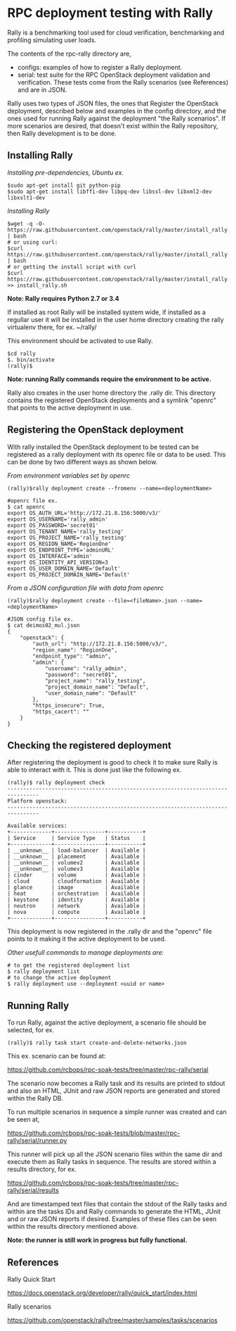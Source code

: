 RPC deployment testing with Rally
=================================

Rally is a benchmarking tool used for cloud verification,
benchmarking and profiling simulating user loads.

The contents of the rpc-rally directory are,

* configs: examples of how to register a Rally deployment.
* serial: test suite for the RPC OpenStack deployment
validation and verification. These tests come from the
Rally scenarios (see References) and are in JSON.

Rally uses two types of JSON files, the ones that
Register the OpenStack deployment, described below
and examples in the config directory, 
and the ones used for running Rally against the 
deployment "the Rally scenarios". 
If more scenarios are desired, that doesn't
exist within the Rally repository, then Rally development
is to be done.


Installing Rally
----------------

*Installing pre-dependencies, Ubuntu ex.*
```commandline
$sudo apt-get install git python-pip
$sudo apt-get install libffi-dev libpq-dev libssl-dev libxml2-dev libxslt1-dev
```

*Installing Rally*
```commandline
$wget -q -O- https://raw.githubusercontent.com/openstack/rally/master/install_rally.sh | bash
# or using curl:
$curl https://raw.githubusercontent.com/openstack/rally/master/install_rally.sh | bash
# or getting the install script with curl
$curl https://raw.githubusercontent.com/openstack/rally/master/install_rally.sh >> install_rally.sh
```

**Note: Rally requires Python 2.7 or 3.4**

If installed as root Rally will be installed system wide,
if installed as a regullar user it will be installed in the
user home directory creating the rally virtualenv there,
for ex. ~/rally/

This environment should be activated to use Rally.
```commandline
$cd rally
$. bin/activate
(rally)$
```
**Note: running Rally commands require the environment to
be active.**

Rally also creates in the user home directory the .rally dir.
This directory contains the registered OpenStack deployments
and a symlink "openrc" that points to the active deployment
in use.

Registering the OpenStack deployment
------------------------------------
With rally installed the OpenStack deployment to be tested
can be registered as a rally deployment with its openrc
file or data to be used. This can be done by two different
ways as shown below.

*From environment variables set by openrc*
```commandline
(rally)$rally deployment create --fromenv --name=<deploymentName>

#openrc file ex.
$ cat openrc
export OS_AUTH_URL='http://172.21.8.156:5000/v3/'
export OS_USERNAME='rally_admin'
export OS_PASSWORD='secret01'
export OS_TENANT_NAME='rally_testing'
export OS_PROJECT_NAME='rally_testing'
export OS_REGION_NAME='RegionOne'
export OS_ENDPOINT_TYPE='adminURL'
export OS_INTERFACE='admin'
export OS_IDENTITY_API_VERSION=3
export OS_USER_DOMAIN_NAME='Default'
export OS_PROJECT_DOMAIN_NAME='Default'

```

*From a JSON configuration file with data from openrc*
```commandline
(rally)$rally deployment create --file=<fileName>.json --name=<deploymentName>

#JSON config file ex.
$ cat deimos02_mul.json
{
    "openstack": {
        "auth_url": "http://172.21.8.156:5000/v3/",
        "region_name": "RegionOne",
        "endpoint_type": "admin",
        "admin": {
            "username": "rally_admin",
            "password": "secret01",
            "project_name": "rally_testing",
            "project_domain_name": "Default",
            "user_domain_name": "Default"
        },
        "https_insecure": True,
        "https_cacert": ""
    }
}
```

Checking the registered deployment
----------------------------------
After registering the deployment is good to check it
to make sure Rally is able to interact with it. This is
done just like the following ex.

```commandline
(rally)$ rally deployment check
--------------------------------------------------------------------------------
Platform openstack:
--------------------------------------------------------------------------------

Available services:
+-------------+----------------+-----------+
| Service     | Service Type   | Status    |
+-------------+----------------+-----------+
| __unknown__ | load-balancer  | Available |
| __unknown__ | placement      | Available |
| __unknown__ | volumev2       | Available |
| __unknown__ | volumev3       | Available |
| cinder      | volume         | Available |
| cloud       | cloudformation | Available |
| glance      | image          | Available |
| heat        | orchestration  | Available |
| keystone    | identity       | Available |
| neutron     | network        | Available |
| nova        | compute        | Available |
+-------------+----------------+-----------+
```

This deployment is now registered in the .rally dir and
the "openrc" file points to it making it the active
deployment to be used.

*Other usefull commands  to manage deployments are:*

```commandline
# to get the registered deployment list
$ rally deployment list
# to change the active deployment
$ rally deployment use --deployment <uuid or name>
```

Running Rally
-------------

To run Rally, against the active deployment, a scenario file should
be selected, for ex.

```commandline
(rally)$ rally task start create-and-delete-networks.json
```

This ex. scenario can be found at:

https://github.com/rcbops/rpc-soak-tests/tree/master/rpc-rally/serial

The scenario now becomes a Rally task and its results are printed to stdout
and also an HTML, JUnit and raw JSON reports are generated and stored within
the Rally DB.

To run multiple scenarios in sequence a simple runner was created and can
be seen at,

https://github.com/rcbops/rpc-soak-tests/blob/master/rpc-rally/serial/runner.py

This runner will pick up all the JSON scenario files within the same dir and
execute them as Rally tasks in sequence. The results are stored within a
results directory, for ex.

https://github.com/rcbops/rpc-soak-tests/tree/master/rpc-rally/serial/results

And are timestamped text files that contain the stdout of the Rally tasks
and within are the tasks IDs and Rally commands to generate the HTML, JUnit
and or raw JSON reports if desired. Examples of these files can be seen
within the results directory mentioned above.

**Note: the runner is still work in progress but fully functional.**


References
----------

Rally Quick Start

https://docs.openstack.org/developer/rally/quick_start/index.html

Rally scenarios

https://github.com/openstack/rally/tree/master/samples/tasks/scenarios
